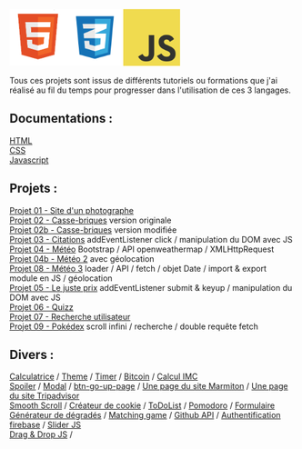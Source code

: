 <img src="https://github.com/frmi2018/frmi2018/blob/main/assets/logos/html.png" width="100"/><img src="https://github.com/frmi2018/frmi2018/blob/main/assets/logos/css.png" width="100"/><img src="https://github.com/frmi2018/frmi2018/blob/main/assets/logos/js.png" width="100"/>

Tous ces projets sont issus de différents tutoriels ou formations que j'ai réalisé au fil du temps pour progresser dans l'utilisation de ces 3 langages.

## Documentations :

[HTML](https://www.w3schools.com/tags/default.asp)  
[CSS](https://www.w3schools.com/cssref/default.asp)  
[Javascript](https://www.w3schools.com/jsref/default.asp)

## Projets :

[Projet 01 - Site d'un photographe](http://frmi.free.fr/perso/project01/index.html)  
[Projet 02 - Casse-briques](http://frmi.free.fr/perso/project02/breakout.html) version originale  
[Projet 02b - Casse-briques](http://frmi.free.fr/perso/project02/exercice2.html) version modifiée  
[Projet 03 - Citations](http://frmi.free.fr/perso/project03/citations.html) addEventListener click / manipulation du DOM avec JS  
[Projet 04 - Météo](http://frmi.free.fr/perso/project04/meteo.html) Bootstrap / API openweathermap / XMLHttpRequest  
[Projet 04b - Météo 2](http://frmi.free.fr/perso/project04/meteo2.html) avec géolocation  
[Projet 08 - Météo 3](http://frmi.free.fr/perso/project08/index.html) loader / API / fetch / objet Date / import & export module en JS / géolocation  
[Projet 05 - Le juste prix](http://frmi.free.fr/perso/project05/justePrix.html) addEventListener submit & keyup / manipulation du DOM avec JS  
[Projet 06 - Quizz](http://frmi.free.fr/perso/project06/index.html)  
[Projet 07 - Recherche utilisateur](http://frmi.free.fr/perso/project07/index.html)  
[Projet 09 - Pokédex](http://frmi.free.fr/perso/project09/index.html) scroll infini / recherche / double requête fetch

## Divers :

[Calculatrice](http://frmi.free.fr/perso/tests/calculatrice.html) /
[Theme](http://frmi.free.fr/perso/tests/theme.html) /
[Timer](http://frmi.free.fr/perso/tests/timer.html) /
[Bitcoin](http://frmi.free.fr/perso/tests/bitcoin.html) /
[Calcul IMC](http://frmi.free.fr/perso/tests/calculerIMC.html)  
[Spoiler](http://frmi.free.fr/perso/tests/spoiler.html) /
[Modal](http://frmi.free.fr/perso/tests/modal-js/index.html) /
[btn-go-up-page](http://frmi.free.fr/perso/tests/bgup.html) /
[Une page du site Marmiton](http://frmi.free.fr/perso/tests/marmiton/index.html) /
[Une page du site Tripadvisor](http://frmi.free.fr/perso/tests/tripadvisor/index.html)  
[Smooth Scroll](http://frmi.free.fr/perso/tests/smooth-scroll.html) /
[Créateur de cookie](http://frmi.free.fr/perso/tests/cookies/index.html) /
[ToDoList](http://frmi.free.fr/perso/tests/ToDoJS/index.html) /
[Pomodoro](http://frmi.free.fr/perso/tests/Pomodoro/index.html) /
[Formulaire](http://frmi.free.fr/perso/tests/ValidationForm/index.html)  
[Générateur de dégradés](http://frmi.free.fr/perso/tests/CouleursJS/index.html) /
[Matching game](http://frmi.free.fr/perso/tests/MemoryCard/index.html) /
[Github API](http://frmi.free.fr/perso/tests/GithubAPI/index.html) /
[Authentification firebase](http://frmi.free.fr/perso/tests/Authentification/index.html) /
[Slider JS](http://frmi.free.fr/perso/tests/Slider/index.html)  
[Drag & Drop JS](http://frmi.free.fr/perso/tests/DragAndDrop/index.html) /
